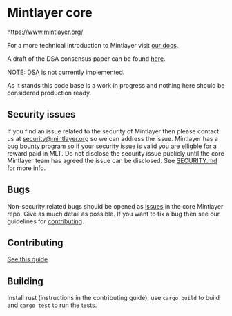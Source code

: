 # Mintlayer core

https://www.mintlayer.org/

For a more technical introduction to Mintlayer visit [our docs](https://docs.mintlayer.org/).

A draft of the DSA consensus paper can be found [here](https://www.mintlayer.org/docs/DSA-consensus-paper-draft.pdf).

NOTE: DSA is not currently implemented.

As it stands this code base is a work in progress and nothing here should be considered production ready.

## Security issues
If you find an issue related to the security of Mintlayer then please contact us at security@mintlayer.org so we can address the issue. Mintlayer has a [bug bounty program](https://www.mintlayer.org/bug-bounties) so if your security issue is valid you are elligble for a reward paid in MLT. Do not disclose the security issue publicly until the core Mintlayer team has agreed the issue can be disclosed. See [SECURITY.md](https://github.com/mintlayer/core/blob/master/SECURITY.md) for more info.

## Bugs
Non-security related bugs should be opened as [issues](https://github.com/mintlayer/core/issues/new) in the core Mintlayer repo. Give as much detail as possible. If you want to fix a bug then see our guidelines for [contributing](https://github.com/mintlayer/core/blob/master/CONTRIBUTING.md).

## Contributing
[See this guide](https://github.com/mintlayer/core/blob/master/CONTRIBUTING.md)

## Building
Install rust (instructions in the contributing guide), use `cargo build` to build and `cargo test` to run the tests.
